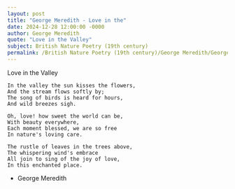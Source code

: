 ```yaml
---
layout: post
title: "George Meredith - Love in the"
date: 2024-12-28 12:00:00 -0000
author: George Meredith
quote: "Love in the Valley"
subject: British Nature Poetry (19th century)
permalink: /British Nature Poetry (19th century)/George Meredith/George Meredith - Love in the
---
```


Love in the Valley

    In the valley the sun kisses the flowers,
    And the stream flows softly by;
    The song of birds is heard for hours,
    And wild breezes sigh.

    Oh, love! how sweet the world can be,
    With beauty everywhere,
    Each moment blessed, we are so free
    In nature's loving care.

    The rustle of leaves in the trees above,
    The whispering wind's embrace
    All join to sing of the joy of love,
    In this enchanted place.

- George Meredith
